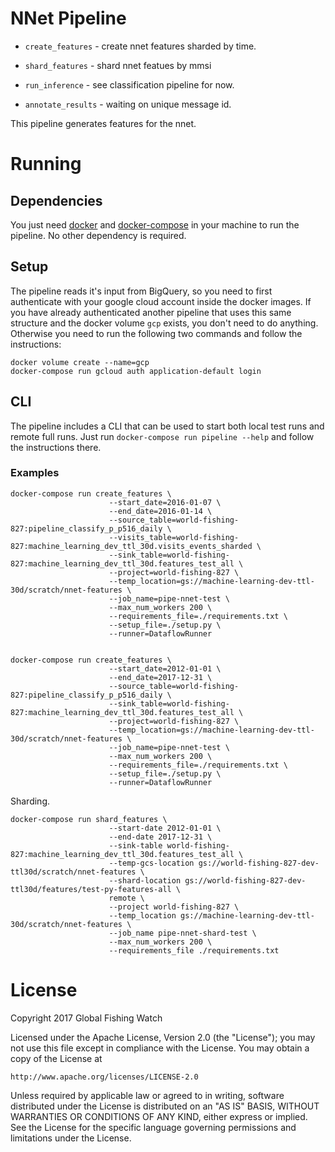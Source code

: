 # NNet Pipeline

* `create_features` - create nnet features sharded by time.

* `shard_features` - shard nnet featues by mmsi

* `run_inference` - see classification pipeline for now.

* `annotate_results` - waiting on unique message id.

This pipeline generates features for the nnet.


# Running

## Dependencies

You just need [docker](https://www.docker.com/) and
[docker-compose](https://docs.docker.com/compose/) in your machine to run the
pipeline. No other dependency is required.

## Setup

The pipeline reads it's input from BigQuery, so you need to first authenticate
with your google cloud account inside the docker images. If you have already
authenticated another pipeline that uses this same structure and the docker
volume `gcp` exists, you don't need to do anything. Otherwise you need to run
the following two commands and follow the instructions:

```
docker volume create --name=gcp
docker-compose run gcloud auth application-default login
```

## CLI

The pipeline includes a CLI that can be used to start both local test runs and
remote full runs. Just run `docker-compose run pipeline --help` and follow the
instructions there.

### Examples

    docker-compose run create_features \
                          --start_date=2016-01-07 \
                          --end_date=2016-01-14 \
                          --source_table=world-fishing-827:pipeline_classify_p_p516_daily \
                          --visits_table=world-fishing-827:machine_learning_dev_ttl_30d.visits_events_sharded \
                          --sink_table=world-fishing-827:machine_learning_dev_ttl_30d.features_test_all \
                          --project=world-fishing-827 \
                          --temp_location=gs://machine-learning-dev-ttl-30d/scratch/nnet-features \
                          --job_name=pipe-nnet-test \
                          --max_num_workers 200 \
                          --requirements_file=./requirements.txt \
                          --setup_file=./setup.py \
                          --runner=DataflowRunner


    docker-compose run create_features \
                          --start_date=2012-01-01 \
                          --end_date=2017-12-31 \
                          --source_table=world-fishing-827:pipeline_classify_p_p516_daily \
                          --sink_table=world-fishing-827:machine_learning_dev_ttl_30d.features_test_all \
                          --project=world-fishing-827 \
                          --temp_location=gs://machine-learning-dev-ttl-30d/scratch/nnet-features \
                          --job_name=pipe-nnet-test \
                          --max_num_workers 200 \
                          --requirements_file=./requirements.txt \
                          --setup_file=./setup.py \
                          --runner=DataflowRunner




Sharding.

    docker-compose run shard_features \
                          --start-date 2012-01-01 \
                          --end-date 2017-12-31 \
                          --sink-table world-fishing-827:machine_learning_dev_ttl_30d.features_test_all \
                          --temp-gcs-location gs://world-fishing-827-dev-ttl30d/scratch/nnet-features \
                          --shard-location gs://world-fishing-827-dev-ttl30d/features/test-py-features-all \
                          remote \
                          --project world-fishing-827 \
                          --temp_location gs://machine-learning-dev-ttl-30d/scratch/nnet-features \
                          --job_name pipe-nnet-shard-test \
                          --max_num_workers 200 \
                          --requirements_file ./requirements.txt


# License

Copyright 2017 Global Fishing Watch

Licensed under the Apache License, Version 2.0 (the "License");
you may not use this file except in compliance with the License.
You may obtain a copy of the License at

    http://www.apache.org/licenses/LICENSE-2.0

Unless required by applicable law or agreed to in writing, software
distributed under the License is distributed on an "AS IS" BASIS,
WITHOUT WARRANTIES OR CONDITIONS OF ANY KIND, either express or implied.
See the License for the specific language governing permissions and
limitations under the License.
